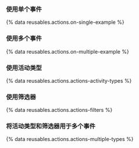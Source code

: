 ### 使用单个事件

{% data reusables.actions.on-single-example %}

### 使用多个事件

{% data reusables.actions.on-multiple-example %}

### 使用活动类型

{% data reusables.actions.actions-activity-types %}

### 使用筛选器

{% data reusables.actions.actions-filters %}

### 将活动类型和筛选器用于多个事件

{% data reusables.actions.actions-multiple-types %}